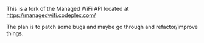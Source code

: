 This is a fork of the Managed WiFi API located at <https://managedwifi.codeplex.com/>

The plan is to patch some bugs and maybe go through and refactor/improve things.